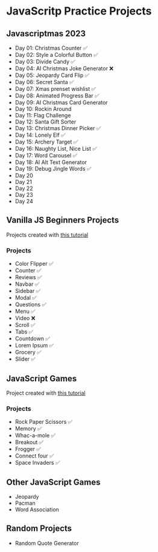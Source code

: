 # JavaScritp Practice Projects

## Javascriptmas 2023
- Day 01: Christmas Counter ✅
- Day 02: Style a Colorful Button ✅
- Day 03: Divide Candy ✅
- Day 04: AI Christmas Joke Generator ❌
- Day 05: Jeopardy Card Flip ✅
- Day 06: Secret Santa ✅
- Day 07: Xmas prenset wishlist ✅
- Day 08: Animated Progress Bar ✅
- Day 09: AI Christmas Card Generator
- Day 10: Rockin Around
- Day 11: Flag Challenge
- Day 12: Santa Gift Sorter
- Day 13: Christmas Dinner Picker ✅
- Day 14: Lonely Elf ✅
- Day 15: Archery Target ✅
- Day 16: Naughty List, Nice List ✅
- Day 17: Word Carousel ✅
- Day 18: AI Alt Text Generator
- Day 19: Debug Jingle Words ✅
- Day 20
- Day 21
- Day 22
- Day 23
- Day 24

## Vanilla JS Beginners Projects
Projects created with [this tutorial](https://youtu.be/c5SIG7Ie0dM)

### Projects
- Color Flipper ✅
- Counter ✅
- Reviews ✅
- Navbar ✅
- Sidebar ✅
- Modal ✅
- Questions ✅
- Menu ✅
- Video ❌
- Scroll ✅
- Tabs ✅
- Countdown ✅
- Lorem Ipsum ✅
- Grocery ✅
- Slider ✅

## JavaScript Games
Project created with [this tutorial](https://youtu.be/ec8vSKJuZTk?si=OK3MNlmoONknkPcc)
### Projects
- Rock Paper Scissors ✅
- Memory ✅
- Whac-a-mole ✅
- Breakout ✅
- Frogger ✅
- Connect four ✅
- Space Invaders ✅

## Other JavaScript Games
- Jeopardy
- Pacman
- Word Association

## Random Projects
- Random Quote Generator